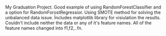 My Graduation Project. Good example of using RandomForestClassifier and a option for RandomForostRegressior. Using SMOTE method for solving the unbalanced data issue. İncludes matplotlib library for visiulation the results. Couldn't include neither the data or any of it's feature names. All of the feature names changed into f1,f2,..fn.
